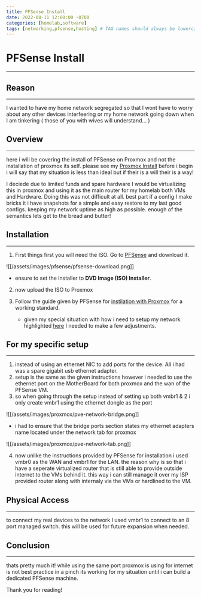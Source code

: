 ```yaml
---
title: PFSense Install
date: 2022-08-11 12:00:00 -0700
categories: [homelab,software]
tags: [networking,pfsense,hosting] # TAG names should always be lowercase
---
```


# PFSense Install
---

## Reason
---
I wanted to have my home network segregated so that I wont have to worry about any other devices interfeering or my home network going down when I am tinkering ( those of you with wives will understand... )



## Overview
---
here i will be covering the install of PFSense on Proxmox and not the installation of proxmox its self. please see my [Proxmox Install](https://fae-computing.tk/posts/proxmox-install/) before i begin i will say that my situation is less than ideal but if their is a will their is a way! 

I deciede due to limited funds and spare hardware I would be virtualizing this in proxmox and using it as the main router for my homelab both VMs and Hardware. Doing this was not difficult at all. best part if a config I make bricks it i have snapshots for a simple and easy restore to my last good configs. keeping my network uptime as high as possible. enough of the semantics lets get to the bread and butter!



## Installation
---
1. First things first you will need the ISO. Go to [PFSense](https://www.pfsense.org/download/) and download it.

![[/assets/images/pfsense/pfsense-download.png]]

- ensure to set the installer to **DVD Image (ISO) Installer**.

2. now upload the ISO to Proxmox

3. Follow the guide given by PFSense for [instilation with Proxmox](https://docs.netgate.com/pfsense/en/latest/recipes/virtualize-proxmox-ve.html) for a working standard.
	- given my special situation with how i need to setup my network highlighted [here](https://fae-computing.tk/posts/homelab/#Networking) I needed to make a few adjustments.



## For my specific setup
---
1. instead of using an ethernet NIC to add ports for the device. All i had was a spare gigabit usb ethernet adapter.
2. setup is the same as the given instructions however i needed to use the ethernet port on the MotherBoard for both proxmox and the wan of the PFSense VM.
3. so when going through the setup instead of setting up both vmbr1 & 2 i only create vmbr1 using the ethernet dongle as the port

![[/assets/images/proxmox/pve-network-bridge.png]]

- i had to ensure that the bridge ports section states my ethernet adapters name located under the network tab for proxmox

![[/assets/images/proxmox/pve-network-tab.png]]

4. now unlike the instructions provided by PFSense for installation i used vmbr0 as the WAN and vmbr1 for the LAN. the reason why is so that i have a seperate virtualized router that is still able to provide outside internet to the VMs behind it. this way i can still manage it over my ISP provided router along with internaly via the VMs or hardlined to the VM.



## Physical Access
---
to connect my real devices to the network I used vmbr1 to connect to an 8 port managed switch. this will be used for future expansion when needed.

## Conclusion
---
thats pretty much it! while using the same port proxmox is using for internet is not best practice in a pinch its working for my situation until i can build a dedicated PFSense machine.

Thank you for reading!